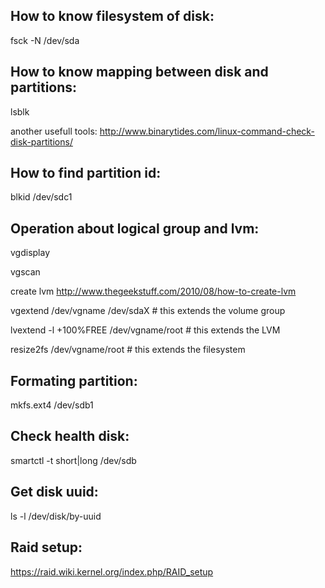 How to know filesystem of disk:
-------------------------------
fsck -N /dev/sda

How to know mapping between disk and partitions:
------------------------------------------------
lsblk

another usefull tools: http://www.binarytides.com/linux-command-check-disk-partitions/

How to find partition id:
-------------------------

blkid /dev/sdc1


Operation about logical group and lvm:
--------------------------------------
vgdisplay

vgscan

create lvm http://www.thegeekstuff.com/2010/08/how-to-create-lvm

vgextend /dev/vgname /dev/sdaX         # this extends the volume group

lvextend -l +100%FREE /dev/vgname/root # this extends the LVM

resize2fs /dev/vgname/root             # this extends the filesystem

Formating partition:
--------------------
mkfs.ext4 /dev/sdb1

Check health disk:
------------------
 smartctl -t short|long /dev/sdb

Get disk uuid:
--------------
ls -l /dev/disk/by-uuid

Raid setup:
-----------

https://raid.wiki.kernel.org/index.php/RAID_setup
